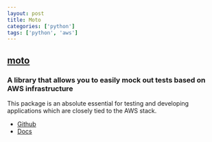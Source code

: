 ```yaml
---
layout: post
title: Moto
categories: ['python']
tags: ['python', 'aws']
---
```


## [moto](http://getmoto.org)

### A library that allows you to easily mock out tests based on AWS infrastructure

This package is an absolute essential for testing and developing applications which are closely tied to the AWS stack.

<ul>
  <li>
    <i class="fab fa-github"></i>
    <a href="https://github.com/spulec/moto">Github</a>
  </li>
  <li>
    <i class="fas fa-book-open"></i>
    <a href="http://docs.getmoto.org/en/latest/">Docs</a>
  </li>
</ul>
